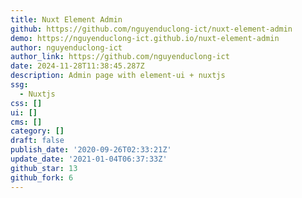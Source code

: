 ```yaml
---
title: Nuxt Element Admin
github: https://github.com/nguyenduclong-ict/nuxt-element-admin
demo: https://nguyenduclong-ict.github.io/nuxt-element-admin
author: nguyenduclong-ict
author_link: https://github.com/nguyenduclong-ict
date: 2024-11-28T11:38:45.287Z
description: Admin page with element-ui + nuxtjs
ssg:
  - Nuxtjs
css: []
ui: []
cms: []
category: []
draft: false
publish_date: '2020-09-26T02:33:21Z'
update_date: '2021-01-04T06:37:33Z'
github_star: 13
github_fork: 6
---
```

